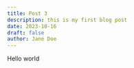```yaml
---
title: Post 3
description: this is my first blog post
date: 2023-10-16
draft: false
author: Jane Doe
---
```

Hello world